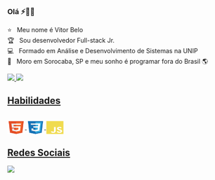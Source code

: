 ### Olá ⚡🐱‍👤
⭐ &nbsp; Meu nome é Vitor Belo <br>
🏆 &nbsp; Sou desenvolvedor Full-stack Jr. <br>
💻 &nbsp; Formado em Análise e Desenvolvimento de Sistemas na UNIP <br>
🏡 &nbsp; Moro em Sorocaba, SP e meu sonho é programar fora do Brasil 🌎

<div>
  <a href="https://github.com/vitorbelo">
  <img height="180em" src="https://github-readme-stats.vercel.app/api?username=vitorbelo&show_icons=true&theme=dracula&include_all_commits=true&count_private=true"/>
  <img height="180em" src="https://github-readme-stats.vercel.app/api/top-langs/?username=vitorbelo&layout=compact&langs_count=7&theme=dracula"/>
</div>

  ## Habilidades
 <div style="display: inline_block"><br>
  <img align="center" alt="Vitor-HTML" height="30" width="40" src="https://raw.githubusercontent.com/devicons/devicon/master/icons/html5/html5-original.svg">
  <img align="center" alt="Vitor-CSS" height="30" width="40" src="https://raw.githubusercontent.com/devicons/devicon/master/icons/css3/css3-original.svg">
  <img align="center" alt="Vitor-Js" height="30" width="40" src="https://raw.githubusercontent.com/devicons/devicon/master/icons/javascript/javascript-plain.svg">
  <link rel="stylesheet" href="https://cdn.jsdelivr.net/gh/devicons/devicon@v2.13.0/devicon.min.css">

</div>
  
  ## Redes Sociais
  <a href="https://www.linkedin.com/in/vitor-belo/" target="_blank"><img height="30" src="https://image.flaticon.com/icons/svg/733/733561.svg"></a></a>
  
<!--
**vitorbelo/vitorbelo** is a ✨ _special_ ✨ repository because its `README.md` (this file) appears on your GitHub profile.

Here are some ideas to get you started:

- 🔭 I’m currently working on ...
- 🌱 I’m currently learning ...
- 👯 I’m looking to collaborate on ...
- 🤔 I’m looking for help with ...
- 💬 Ask me about ...
- 📫 How to reach me: ...
- 😄 Pronouns: ...
- ⚡ Fun fact: ...
-->
